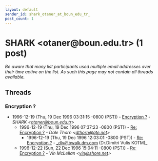 ```yaml
---
layout: default
sender_id: shark_otaner_at_boun_edu_tr_
post_count: 1
---
```


# SHARK <otaner<span>@</span>boun.edu.tr> (1 post)

_Be aware that many list participants used multiple email addresses over their time active on the list. As such this page may not contain all threads available._

## Threads

### Encryption ?
+ 1996-12-19 (Thu, 19 Dec 1996 03:31:15 -0800 (PST)) - [Encryption ?](/archive/1996/12/e3493b862d354ccf183cc984db3b8417c1c520e241075f486ccea94741d0e87e) - _SHARK \<otaner@boun.edu.tr\>_
  + 1996-12-19 (Thu, 19 Dec 1996 07:37:23 -0800 (PST)) - [Re: Encryption ?](/archive/1996/12/2900e1b52bb86abee392b03fa0b1a27521823bbbe8cd2b21aa30ef77e26ac766) - _Dale Thorn \<dthorn@gte.net\>_
    + 1996-12-19 (Thu, 19 Dec 1996 12:03:01 -0800 (PST)) - [Re: Encryption ?](/archive/1996/12/dc06fda0a40cded037ddb6cae4d4687ef8aaae9847f3cb8002fe865104c01c2d) - _dlv@bwalk.dm.com (Dr.Dimitri Vulis KOTM)_
  + 1996-12-22 (Sun, 22 Dec 1996 15:04:11 -0800 (PST)) - [Re: Encryption ?](/archive/1996/12/24cd0fc9d0b453619b1d466db3f73c7304340fc96ba4134a6d3bef780279e2a8) - _Vin McLellan \<vin@shore.net\>_

